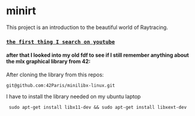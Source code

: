 # minirt
This project is an introduction to the beautiful world of Raytracing.

### [`the first thing I search on youtube`](https://www.youtube.com/results?search_query=lectures+on+ray+tracing+from+ivy+college)

#### after that I looked into my old fdf to see if  I still remember anything about the mlx graphical library from 42:
After cloning the library from this repos:
```
git@github.com:42Paris/minilibx-linux.git
```

I have to install the library needed on my ubuntu laptop
```
 sudo apt-get install libx11-dev && sudo apt-get install libxext-dev

```
